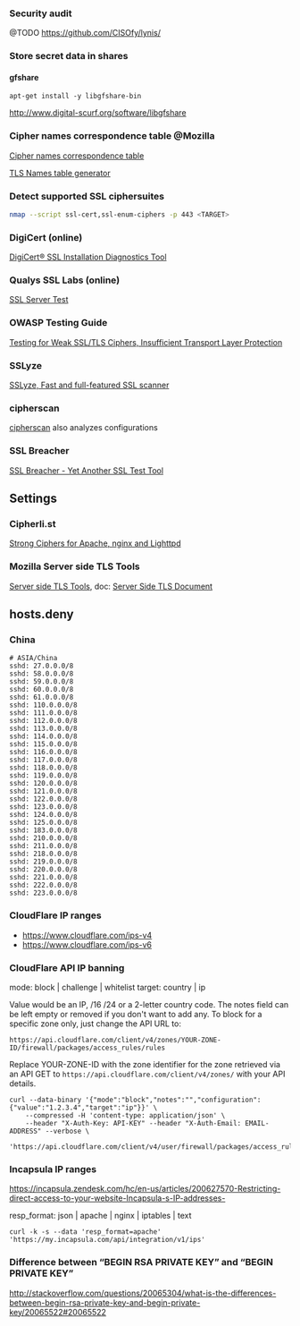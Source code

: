 ### Security audit

@TODO https://github.com/CISOfy/lynis/

### Store secret data in shares

#### gfshare

`apt-get install -y libgfshare-bin`

http://www.digital-scurf.org/software/libgfshare

### Cipher names correspondence table @Mozilla

[Cipher names correspondence table](https://wiki.mozilla.org/Security/Server_Side_TLS#Cipher_names_correspondence_table)

[TLS Names table generator](https://github.com/jvehent/tlsnames)

### Detect supported SSL ciphersuites

```bash
nmap --script ssl-cert,ssl-enum-ciphers -p 443 <TARGET>
```

### DigiCert (online)

[DigiCert® SSL Installation Diagnostics Tool](https://www.digicert.com/help/)

### Qualys SSL Labs (online)

[SSL Server Test](https://www.ssllabs.com/ssltest/index.html)

### OWASP Testing Guide

[Testing for Weak SSL/TLS Ciphers, Insufficient Transport Layer Protection](https://www.owasp.org/index.php/Testing_for_Weak_SSL/TLS_Ciphers,_Insufficient_Transport_Layer_Protection_(OTG-CRYPST-001))

### SSLyze

[SSLyze, Fast and full-featured SSL scanner](https://github.com/nabla-c0d3/sslyze)

### cipherscan

[cipherscan](https://github.com/jvehent/cipherscan) also analyzes configurations

### SSL Breacher

[SSL Breacher - Yet Another SSL Test Tool](http://bl0g.yehg.net/2014/07/ssl-breacher-yet-another-ssl-test-tool.html)

## Settings

### Cipherli.st

[Strong Ciphers for Apache, nginx and Lighttpd](https://cipherli.st/)

### Mozilla Server side TLS Tools

[Server side TLS Tools](http://mozilla.github.io/server-side-tls/ssl-config-generator/),
doc: [Server Side TLS Document](https://wiki.mozilla.org/Security/Server_Side_TLS)

## hosts.deny

### China

```
# ASIA/China
sshd: 27.0.0.0/8
sshd: 58.0.0.0/8
sshd: 59.0.0.0/8
sshd: 60.0.0.0/8
sshd: 61.0.0.0/8
sshd: 110.0.0.0/8
sshd: 111.0.0.0/8
sshd: 112.0.0.0/8
sshd: 113.0.0.0/8
sshd: 114.0.0.0/8
sshd: 115.0.0.0/8
sshd: 116.0.0.0/8
sshd: 117.0.0.0/8
sshd: 118.0.0.0/8
sshd: 119.0.0.0/8
sshd: 120.0.0.0/8
sshd: 121.0.0.0/8
sshd: 122.0.0.0/8
sshd: 123.0.0.0/8
sshd: 124.0.0.0/8
sshd: 125.0.0.0/8
sshd: 183.0.0.0/8
sshd: 210.0.0.0/8
sshd: 211.0.0.0/8
sshd: 218.0.0.0/8
sshd: 219.0.0.0/8
sshd: 220.0.0.0/8
sshd: 221.0.0.0/8
sshd: 222.0.0.0/8
sshd: 223.0.0.0/8
```

### CloudFlare IP ranges

- https://www.cloudflare.com/ips-v4
- https://www.cloudflare.com/ips-v6

### CloudFlare API IP banning

mode: block | challenge | whitelist
target: country | ip

Value would be an IP, /16 /24 or a 2-letter country code.
The notes field can be left empty or removed if you don't want to add any.
To block for a specific zone only, just change the API URL to:

`https://api.cloudflare.com/client/v4/zones/YOUR-ZONE-ID/firewall/packages/access_rules/rules`

Replace YOUR-ZONE-ID with the zone identifier for the zone
retrieved via an API GET to `https://api.cloudflare.com/client/v4/zones/` with your API details.

```
curl --data-binary '{"mode":"block","notes":"","configuration":{"value":"1.2.3.4","target":"ip"}}' \
    --compressed -H 'content-type: application/json' \
    --header "X-Auth-Key: API-KEY" --header "X-Auth-Email: EMAIL-ADDRESS" --verbose \
    'https://api.cloudflare.com/client/v4/user/firewall/packages/access_rules/rules'
```

### Incapsula IP ranges

https://incapsula.zendesk.com/hc/en-us/articles/200627570-Restricting-direct-access-to-your-website-Incapsula-s-IP-addresses-

resp_format: json | apache | nginx | iptables | text

```
curl -k -s --data 'resp_format=apache' 'https://my.incapsula.com/api/integration/v1/ips'
```

### Difference between “BEGIN RSA PRIVATE KEY” and “BEGIN PRIVATE KEY”

http://stackoverflow.com/questions/20065304/what-is-the-differences-between-begin-rsa-private-key-and-begin-private-key/20065522#20065522

